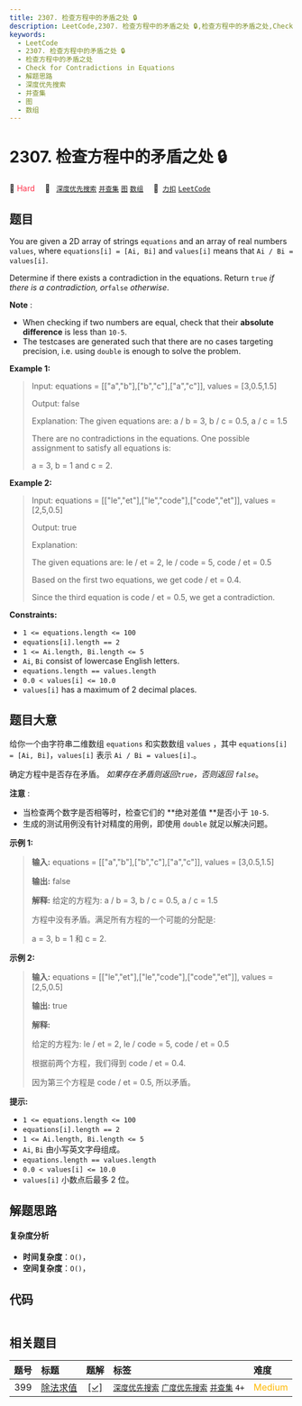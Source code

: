 ```yaml
---
title: 2307. 检查方程中的矛盾之处 🔒
description: LeetCode,2307. 检查方程中的矛盾之处 🔒,检查方程中的矛盾之处,Check for Contradictions in Equations,解题思路,深度优先搜索,并查集,图,数组
keywords:
  - LeetCode
  - 2307. 检查方程中的矛盾之处 🔒
  - 检查方程中的矛盾之处
  - Check for Contradictions in Equations
  - 解题思路
  - 深度优先搜索
  - 并查集
  - 图
  - 数组
---
```


# 2307. 检查方程中的矛盾之处 🔒

🔴 <font color=#ff334b>Hard</font>&emsp; 🔖&ensp; [`深度优先搜索`](/tag/depth-first-search.md) [`并查集`](/tag/union-find.md) [`图`](/tag/graph.md) [`数组`](/tag/array.md)&emsp; 🔗&ensp;[`力扣`](https://leetcode.cn/problems/check-for-contradictions-in-equations) [`LeetCode`](https://leetcode.com/problems/check-for-contradictions-in-equations)

## 题目

You are given a 2D array of strings `equations` and an array of real numbers
`values`, where `equations[i] = [Ai, Bi]` and `values[i]` means that `Ai / Bi
= values[i]`.

Determine if there exists a contradiction in the equations. Return `true` _if
there is a contradiction, or_`false` _otherwise_.

**Note** :

  * When checking if two numbers are equal, check that their **absolute difference** is less than `10-5`.
  * The testcases are generated such that there are no cases targeting precision, i.e. using `double` is enough to solve the problem.



**Example 1:**

> Input: equations = [["a","b"],["b","c"],["a","c"]], values = [3,0.5,1.5]
> 
> Output: false
> 
> Explanation: The given equations are: a / b = 3, b / c = 0.5, a / c = 1.5
> 
> There are no contradictions in the equations. One possible assignment to satisfy all equations is:
> 
> a = 3, b = 1 and c = 2.

**Example 2:**

> Input: equations = [["le","et"],["le","code"],["code","et"]], values = [2,5,0.5]
> 
> Output: true
> 
> Explanation:
> 
> The given equations are: le / et = 2, le / code = 5, code / et = 0.5
> 
> Based on the first two equations, we get code / et = 0.4.
> 
> Since the third equation is code / et = 0.5, we get a contradiction.

**Constraints:**

  * `1 <= equations.length <= 100`
  * `equations[i].length == 2`
  * `1 <= Ai.length, Bi.length <= 5`
  * `Ai`, `Bi` consist of lowercase English letters.
  * `equations.length == values.length`
  * `0.0 < values[i] <= 10.0`
  * `values[i]` has a maximum of 2 decimal places.


## 题目大意

给你一个由字符串二维数组 `equations` 和实数数组  `values` ，其中 `equations[i] = [Ai,
Bi]`，`values[i]` 表示 `Ai / Bi = values[i]`.。

确定方程中是否存在矛盾。 _如果存在矛盾则返回`true`，否则返回 `false`_。

**注意** :

  * 当检查两个数字是否相等时，检查它们的 **绝对差值  **是否小于 `10-5`.
  * 生成的测试用例没有针对精度的用例，即使用 `double` 就足以解决问题。



**示例 1:**

> 
> 
> 
> 
> 
> **输入:** equations = [["a","b"],["b","c"],["a","c"]], values = [3,0.5,1.5]
> 
> **输出:** false
> 
> **解释:** 给定的方程为: a / b = 3, b / c = 0.5, a / c = 1.5
> 
> 方程中没有矛盾。满足所有方程的一个可能的分配是:
> 
> a = 3, b = 1 和 c = 2.
> 
> 

**示例 2:**

> 
> 
> 
> 
> 
> **输入:** equations = [["le","et"],["le","code"],["code","et"]], values = [2,5,0.5]
> 
> **输出:** true
> 
> **解释:**
> 
> 给定的方程为: le / et = 2, le / code = 5, code / et = 0.5
> 
> 根据前两个方程，我们得到 code / et = 0.4.
> 
> 因为第三个方程是 code / et = 0.5, 所以矛盾。
> 
> 



**提示:**

  * `1 <= equations.length <= 100`
  * `equations[i].length == 2`
  * `1 <= Ai.length, Bi.length <= 5`
  * `Ai`, `Bi` 由小写英文字母组成。
  * `equations.length == values.length`
  * `0.0 < values[i] <= 10.0`
  * `values[i]` 小数点后最多 2 位。


## 解题思路

#### 复杂度分析

- **时间复杂度**：`O()`，
- **空间复杂度**：`O()`，

## 代码

```javascript

```

## 相关题目

<!-- prettier-ignore -->
| 题号 | 标题 | 题解 | 标签 | 难度 |
| :------: | :------ | :------: | :------ | :------ |
| 399 | [除法求值](https://leetcode.com/problems/evaluate-division) | [[✓]](/problem/0399.md) |  [`深度优先搜索`](/tag/depth-first-search.md) [`广度优先搜索`](/tag/breadth-first-search.md) [`并查集`](/tag/union-find.md) `4+` | <font color=#ffb800>Medium</font> |